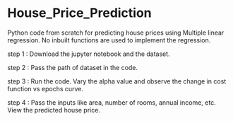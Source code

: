 # House_Price_Prediction
Python code from scratch for predicting house prices using Multiple linear regression. No inbuilt functions are used to implement the regression.



step 1 :
Download the jupyter notebook and the dataset.


step 2 :
Pass the path of dataset in the code.


step 3 :
Run the code. Vary the alpha value and observe the change in cost function vs epochs curve.


step 4 :
Pass the inputs like area, number of rooms, annual income, etc. View the predicted house price. 
